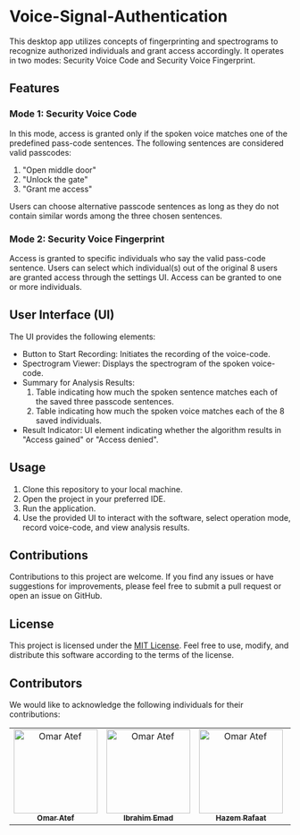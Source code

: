 # Voice-Signal-Authentication
<p>This desktop app utilizes concepts of fingerprinting and spectrograms to recognize authorized individuals and grant access accordingly. It operates in two modes: Security Voice Code and Security Voice Fingerprint.</p>

<h2>Features</h2>
<h3>Mode 1: Security Voice Code</h3>
<p>In this mode, access is granted only if the spoken voice matches one of the predefined pass-code sentences. The following sentences are considered valid passcodes:</p>
<ol>
  <li>"Open middle door"</li>
  <li>"Unlock the gate"</li>
  <li>"Grant me access"</li>
</ol>
<p>Users can choose alternative passcode sentences as long as they do not contain similar words among the three chosen sentences.</p>

<h3>Mode 2: Security Voice Fingerprint</h3>
<p>Access is granted to specific individuals who say the valid pass-code sentence. Users can select which individual(s) out of the original 8 users are granted access through the settings UI. Access can be granted to one or more individuals.</p>

<h2>User Interface (UI)</h2>
<p>The UI provides the following elements:</p>
<ul>
  <li>Button to Start Recording: Initiates the recording of the voice-code.</li>
  <li>Spectrogram Viewer: Displays the spectrogram of the spoken voice-code.</li>
  <li>Summary for Analysis Results:
      <ol>
          <li>Table indicating how much the spoken sentence matches each of the saved three passcode sentences.</li>
          <li>Table indicating how much the spoken voice matches each of the 8 saved individuals.</li>
      </ol>
  </li>
  <li>Result Indicator: UI element indicating whether the algorithm results in "Access gained" or "Access denied".</li>
</ul>

<h2>Usage</h2>
<ol>
  <li>Clone this repository to your local machine.</li>
  <li>Open the project in your preferred IDE.</li>
  <li>Run the application.</li>
  <li>Use the provided UI to interact with the software, select operation mode, record voice-code, and view analysis results.</li>
</ol>

<h2>Contributions</h2>
<p>Contributions to this project are welcome. If you find any issues or have suggestions for improvements, please feel free to submit a pull request or open an issue on GitHub.</p>

<h2>License</h2>
<p>This project is licensed under the <a href="LICENSE">MIT License</a>. Feel free to use, modify, and distribute this software according to the terms of the license.</p>

## Contributors

We would like to acknowledge the following individuals for their contributions:

<table>
  <tr>
    <td align="center">
      <a href="https://github.com/OmarAtef0" target="_black">
      <img src="https://avatars.githubusercontent.com/u/131784941?v=4" width="150px;" alt="Omar Atef"/>
      <br />
      <sub><b>Omar Atef</b></sub></a>
    </td>  
    <td align="center">
      <a href="https://github.com/IbrahimEmad11" target="_black">
      <img src="https://avatars.githubusercontent.com/u/110200613?v=4" width="150px;" alt="Omar Atef"/>
      <br />
      <sub><b>Ibrahim Emad</b></sub></a>
    </td>  
    <td align="center">
      <a href="https://github.com/Hazem-Raafat" target="_black">
      <img src="https://avatars.githubusercontent.com/u/100636693?v=4" width="150px;" alt="Omar Atef"/>
      <br />
      <sub><b>Hazem Rafaat</b></sub></a>
    </td>  
    <td align="center">
      <a href="https://github.com/Ahmedkhaled222" target="_black">
      <img src="https://avatars.githubusercontent.com/u/109425772?v=4" width="150px;" alt="Omar Atef"/>
      <br />
      <sub><b>Ahmed Khaled</b></sub></a>
    </td>  
  </tr>
 </table>
  
